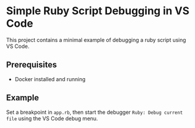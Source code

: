 # Simple Ruby Script Debugging in VS Code

This project contains a minimal example of debugging a ruby script using VS Code.

## Prerequisites

* Docker installed and running

## Example

Set a breakpoint in `app.rb`, then start the debugger `Ruby: Debug current file` using the VS Code debug menu.
